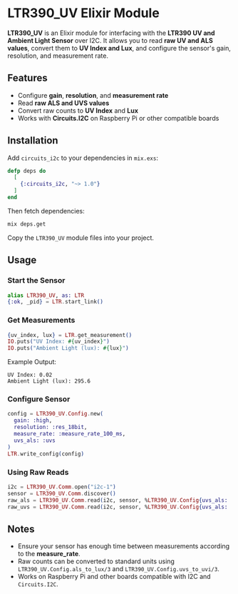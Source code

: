 # LTR390_UV Elixir Module

**LTR390_UV** is an Elixir module for interfacing with the **LTR390 UV and Ambient Light Sensor** over I2C. It allows you to read **raw UV and ALS values**, convert them to **UV Index and Lux**, and configure the sensor's gain, resolution, and measurement rate.

## Features
- Configure **gain**, **resolution**, and **measurement rate**
- Read **raw ALS and UVS values**
- Convert raw counts to **UV Index** and **Lux**
- Works with **Circuits.I2C** on Raspberry Pi or other compatible boards

## Installation
Add `circuits_i2c` to your dependencies in `mix.exs`:

```elixir
defp deps do
  [
    {:circuits_i2c, "~> 1.0"}
  ]
end
```

Then fetch dependencies:

```bash
mix deps.get
```

Copy the `LTR390_UV` module files into your project.

## Usage

### Start the Sensor

```elixir
alias LTR390_UV, as: LTR
{:ok, _pid} = LTR.start_link()
```

### Get Measurements

```elixir
{uv_index, lux} = LTR.get_measurement()
IO.puts("UV Index: #{uv_index}")
IO.puts("Ambient Light (lux): #{lux}")
```

Example Output:

```
UV Index: 0.02
Ambient Light (lux): 295.6
```

### Configure Sensor

```elixir
config = LTR390_UV.Config.new(
  gain: :high,
  resolution: :res_18bit,
  measure_rate: :measure_rate_100_ms,
  uvs_als: :uvs
)
LTR.write_config(config)
```

### Using Raw Reads

```elixir
i2c = LTR390_UV.Comm.open("i2c-1")
sensor = LTR390_UV.Comm.discover()
raw_als = LTR390_UV.Comm.read(i2c, sensor, %LTR390_UV.Config{uvs_als: :als})
raw_uvs = LTR390_UV.Comm.read(i2c, sensor, %LTR390_UV.Config{uvs_als: :uvs})
```

## Notes
- Ensure your sensor has enough time between measurements according to the **measure_rate**.
- Raw counts can be converted to standard units using `LTR390_UV.Config.als_to_lux/3` and `LTR390_UV.Config.uvs_to_uvi/3`.
- Works on Raspberry Pi and other boards compatible with I2C and `Circuits.I2C`.
